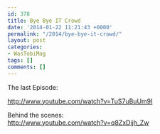 ```yaml
---
id: 378
title: Bye Bye IT Crowd
date: '2014-01-22 11:21:43 +0000'
permalink: "/2014/bye-bye-it-crowd/"
layout: post
categories:
- WasTobiMag
tags: []
comments: []
---
```

The last Episode:

<http://www.youtube.com/watch?v=TuS7uBuUm9I>

Behind the scenes:  
<http://www.youtube.com/watch?v=q8ZxDijh_Zw>